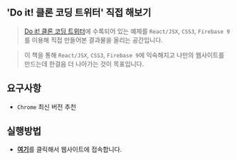 ## 'Do it! 클론 코딩 트위터' 직접 해보기

> [Do it! 클론 코딩 트위터](https://www.aladin.co.kr/shop/wproduct.aspx?ItemId=277534486)에 수록되어 있는 예제를 `React/JSX`, `CSS3`, `Firebase 9`를 이용해 직접 만들어본 결과물을 올리는 공간입니다.

> 이 책을 통해 `React/JSX`, `CSS3`, `Firebase 9`에 익숙해지고 나만의 웹사이트를 만드는데 한걸음 더 나아가는 것이 목표입니다.

## 요구사항
* `Chrome` 최신 버전 추천

## 실행방법
* [**여기**](https://leaprealm.github.io/Hands-On-React-Twitter-with-Firebase-9)를 클릭해서 웹사이트에 접속합니다.
